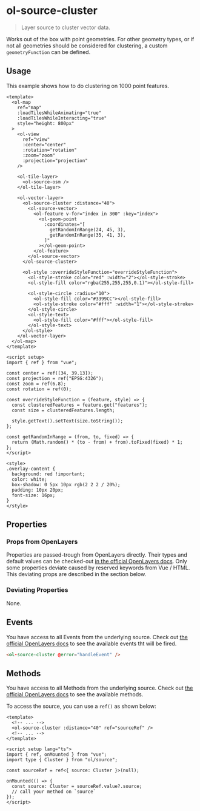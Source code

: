 # ol-source-cluster

> Layer source to cluster vector data.

Works out of the box with point geometries.
For other geometry types, or if not all geometries should be considered for clustering, a custom `geometryFunction` can be defined.

<script setup>
import ClusterDemo from "@demos/ClusterDemo.vue"
</script>

<ClientOnly>
<ClusterDemo />
</ClientOnly>

## Usage

This example shows how to do clustering on 1000 point features.

```vue
<template>
  <ol-map
    ref="map"
    :loadTilesWhileAnimating="true"
    :loadTilesWhileInteracting="true"
    style="height: 800px"
  >
    <ol-view
      ref="view"
      :center="center"
      :rotation="rotation"
      :zoom="zoom"
      :projection="projection"
    />

    <ol-tile-layer>
      <ol-source-osm />
    </ol-tile-layer>

    <ol-vector-layer>
      <ol-source-cluster :distance="40">
        <ol-source-vector>
          <ol-feature v-for="index in 300" :key="index">
            <ol-geom-point
              :coordinates="[
                getRandomInRange(24, 45, 3),
                getRandomInRange(35, 41, 3),
              ]"
            ></ol-geom-point>
          </ol-feature>
        </ol-source-vector>
      </ol-source-cluster>

      <ol-style :overrideStyleFunction="overrideStyleFunction">
        <ol-style-stroke color="red" :width="2"></ol-style-stroke>
        <ol-style-fill color="rgba(255,255,255,0.1)"></ol-style-fill>

        <ol-style-circle :radius="10">
          <ol-style-fill color="#3399CC"></ol-style-fill>
          <ol-style-stroke color="#fff" :width="1"></ol-style-stroke>
        </ol-style-circle>
        <ol-style-text>
          <ol-style-fill color="#fff"></ol-style-fill>
        </ol-style-text>
      </ol-style>
    </ol-vector-layer>
  </ol-map>
</template>

<script setup>
import { ref } from "vue";

const center = ref([34, 39.13]);
const projection = ref("EPSG:4326");
const zoom = ref(6.8);
const rotation = ref(0);

const overrideStyleFunction = (feature, style) => {
  const clusteredFeatures = feature.get("features");
  const size = clusteredFeatures.length;

  style.getText().setText(size.toString());
};

const getRandomInRange = (from, to, fixed) => {
  return (Math.random() * (to - from) + from).toFixed(fixed) * 1;
};
</script>

<style>
.overlay-content {
  background: red !important;
  color: white;
  box-shadow: 0 5px 10px rgb(2 2 2 / 20%);
  padding: 10px 20px;
  font-size: 16px;
}
</style>
```

## Properties

### Props from OpenLayers

Properties are passed-trough from OpenLayers directly.
Their types and default values can be checked-out [in the official OpenLayers docs](https://openlayers.org/en/latest/apidoc/module-ol_source_Cluster-Cluster.html).
Only some properties deviate caused by reserved keywords from Vue / HTML.
This deviating props are described in the section below.

### Deviating Properties

None.

## Events

You have access to all Events from the underlying source.
Check out [the official OpenLayers docs](https://openlayers.org/en/latest/apidoc/module-ol_source_BingMaps-BingMaps.html) to see the available events tht will be fired.

```html
<ol-source-cluster @error="handleEvent" />
```

## Methods

You have access to all Methods from the underlying source.
Check out [the official OpenLayers docs](https://openlayers.org/en/latest/apidoc/module-ol_source_BingMaps-BingMaps.html) to see the available methods.

To access the source, you can use a `ref()` as shown below:

```vue
<template>
  <!-- ... -->
  <ol-source-cluster :distance="40" ref="sourceRef" />
  <!-- ... -->
</template>

<script setup lang="ts">
import { ref, onMounted } from "vue";
import type { Cluster } from "ol/source";

const sourceRef = ref<{ source: Cluster }>(null);

onMounted(() => {
  const source: Cluster = sourceRef.value?.source;
  // call your method on `source`
});
</script>
```
